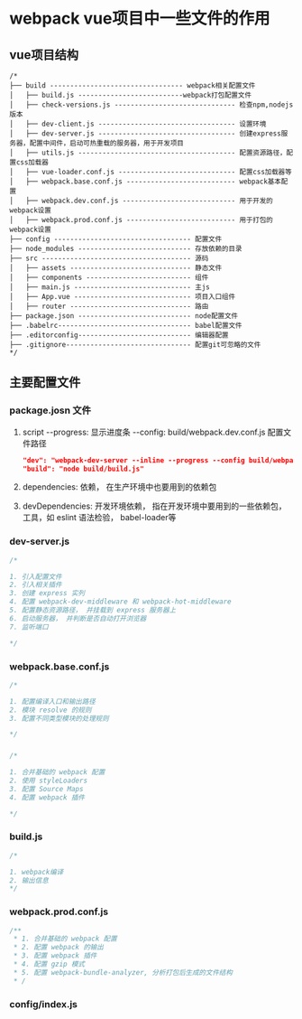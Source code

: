 # webpack vue项目中一些文件的作用

## vue项目结构

```text
/*
├── build --------------------------------- webpack相关配置文件
│   ├── build.js --------------------------webpack打包配置文件
│   ├── check-versions.js ------------------------------ 检查npm,nodejs版本
│   ├── dev-client.js ---------------------------------- 设置环境
│   ├── dev-server.js ---------------------------------- 创建express服务器，配置中间件，启动可热重载的服务器，用于开发项目
│   ├── utils.js --------------------------------------- 配置资源路径，配置css加载器
│   ├── vue-loader.conf.js ----------------------------- 配置css加载器等
│   ├── webpack.base.conf.js --------------------------- webpack基本配置
│   ├── webpack.dev.conf.js ---------------------------- 用于开发的webpack设置
│   ├── webpack.prod.conf.js --------------------------- 用于打包的webpack设置
├── config ---------------------------------- 配置文件
├── node_modules ---------------------------- 存放依赖的目录
├── src ------------------------------------- 源码
│   ├── assets ------------------------------ 静态文件
│   ├── components -------------------------- 组件
│   ├── main.js ----------------------------- 主js
│   ├── App.vue ----------------------------- 项目入口组件
│   ├── router ------------------------------ 路由
├── package.json ---------------------------- node配置文件
├── .babelrc--------------------------------- babel配置文件
├── .editorconfig---------------------------- 编辑器配置
├── .gitignore------------------------------- 配置git可忽略的文件
*/
```

## 主要配置文件

### package.josn 文件

1. script --progress: 显示进度条 --config: build/webpack.dev.conf.js 配置文件路径

    ```json
    "dev": "webpack-dev-server --inline --progress --config build/webpack.dev.conf.js",
    "build": "node build/build.js"
    ```

2. dependencies: 依赖， 在生产环境中也要用到的依赖包

3. devDependencies: 开发环境依赖， 指在开发环境中要用到的一些依赖包，工具，如 eslint 语法检验， babel-loader等

### dev-server.js

```js
/*

1. 引入配置文件
2. 引入相关插件
3. 创建 express 实列
4. 配置 webpack-dev-middleware 和 webpack-hot-middleware
5. 配置静态资源路径， 并挂载到 express 服务器上
6. 启动服务器， 并判断是否自动打开浏览器
7. 监听端口

*/

```

### webpack.base.conf.js

```js
/*

1. 配置编译入口和输出路径
2. 模块 resolve 的规则
3. 配置不同类型模块的处理规则

*/

```

###

```js
/*

1. 合并基础的 webpack 配置
2. 使用 styleLoaders
3. 配置 Source Maps
4. 配置 webpack 插件

*/

```

### build.js

```js
/*

1. webpack编译
2. 输出信息
*/

```

### webpack.prod.conf.js

```js
/**
 * 1. 合并基础的 webpack 配置
 * 2. 配置 webpack 的输出
 * 3. 配置 webpack 插件
 * 4. 配置 gzip 模式
 * 5. 配置 webpack-bundle-analyzer, 分析打包后生成的文件结构
 * /

```

### config/index.js

```js


```